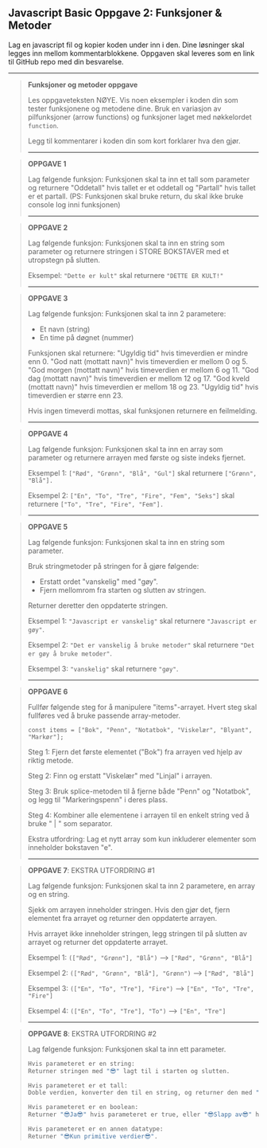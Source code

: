 ## Javascript Basic Oppgave 2: Funksjoner & Metoder

Lag en javascript fil og kopier koden under inn i den. Dine løsninger skal legges inn mellom kommentarblokkene. Oppgaven skal leveres som en link til GitHub repo med din besvarelse.

---

> **Funksjoner og metoder oppgave**
>
> Les oppgaveteksten NØYE. Vis noen eksempler i koden din som tester
funksjonene og metodene dine. Bruk en variasjon av pilfunksjoner (arrow functions)
og funksjoner laget med nøkkelordet `function`.
>
> Legg til kommentarer i koden din som kort forklarer hva den gjør.
>
> ---

> **OPPGAVE 1**
> 
> Lag følgende funksjon: Funksjonen skal ta inn et tall som parameter og returnere
"Oddetall" hvis tallet er et oddetall og "Partall" hvis tallet er et partall.
(PS: Funksjonen skal bruke return, du skal ikke bruke console log inni
funksjonen)
>
> ---

> **OPPGAVE 2**
>
> Lag følgende funksjon: Funksjonen skal ta inn en string som parameter og returnere stringen
i STORE BOKSTAVER med et utropstegn på slutten.
>
> Eksempel: `"Dette er kult"` skal returnere `"DETTE ER KULT!"`
>
> ---

> **OPPGAVE 3**
>
> Lag følgende funksjon: Funksjonen skal ta inn 2 parametere:
> - Et navn (string)
> - En time på døgnet (nummer)
>   
> Funksjonen skal returnere:
> "Ugyldig tid" hvis timeverdien er mindre enn 0.
> "God natt (mottatt navn)" hvis timeverdien er mellom 0 og 5.
> "God morgen (mottatt navn)" hvis timeverdien er mellom 6 og 11.
> "God dag (mottatt navn)" hvis timeverdien er mellom 12 og 17.
> "God kveld (mottatt navn)" hvis timeverdien er mellom 18 og 23.
> "Ugyldig tid" hvis timeverdien er større enn 23.
>
> Hvis ingen timeverdi mottas, skal funksjonen returnere en feilmelding.
>
> ---

> **OPPGAVE 4**
> 
> Lag følgende funksjon: Funksjonen skal ta inn en array som parameter og returnere arrayen
med første og siste indeks fjernet.
>
> Eksempel 1: `["Rød", "Grønn", "Blå", "Gul"]` skal returnere `["Grønn", "Blå"].`
>
> Eksempel 2: `["En", "To", "Tre", "Fire", "Fem", "Seks"]` skal returnere
`["To", "Tre", "Fire", "Fem"].`
>
> ---

> **OPPGAVE 5**
>
> Lag følgende funksjon: Funksjonen skal ta inn en string som parameter.
> 
> Bruk stringmetoder på stringen for å gjøre følgende:
> - Erstatt ordet "vanskelig" med "gøy".
> - Fjern mellomrom fra starten og slutten av stringen.
>
> Returner deretter den oppdaterte stringen.
> 
> Eksempel 1: `"Javascript er vanskelig"` skal returnere `"Javascript er gøy"`.
>
> Eksempel 2: `"Det er vanskelig å bruke metoder"` skal returnere `"Det er gøy å bruke metoder"`.
>
> Eksempel 3: `"vanskelig"` skal returnere `"gøy"`.
>
> ---

> **OPPGAVE 6**
>
> Fullfør følgende steg for å manipulere "items"-arrayet. Hvert steg skal
fullføres ved å bruke passende array-metoder.
>
> ` const items = ["Bok", "Penn", "Notatbok", "Viskelær", "Blyant", "Markør"]; `
> 
> Steg 1: Fjern det første elementet ("Bok") fra arrayen ved hjelp av riktig metode.
>
> Steg 2: Finn og erstatt "Viskelær" med "Linjal" i arrayen.
>
> Steg 3: Bruk splice-metoden til å fjerne både "Penn" og "Notatbok", og legg til "Markeringspenn" i deres plass.
>
> Steg 4: Kombiner alle elementene i arrayen til en enkelt string ved å bruke " | " som separator.
> 
> Ekstra utfordring: Lag et nytt array som kun inkluderer elementer som inneholder bokstaven "e".
>
> ---

> **OPPGAVE 7**: EKSTRA UTFORDRING #1
>
> Lag følgende funksjon: Funksjonen skal ta inn 2 parametere, en array og en string.
>
> Sjekk om arrayen inneholder stringen. Hvis den gjør det, fjern elementet
fra arrayet og returner den oppdaterte arrayen.
>
> Hvis arrayet ikke inneholder stringen, legg stringen til på slutten
av arrayet og returner det oppdaterte arrayet.
>
> Eksempel 1: `(["Rød", "Grønn"], "Blå")` --> `["Rød", "Grønn", "Blå"]`
>
> Eksempel 2: `(["Rød", "Grønn", "Blå"], "Grønn")` --> `["Rød", "Blå"]`
>
> Eksempel 3: `(["En", "To", "Tre"], "Fire")` --> `["En", "To", "Tre", "Fire"]`
>
> Eksempel 4: `(["En", "To", "Tre"], "To")` --> `["En", "Tre"]`
>
> ---

> **OPPGAVE 8**: EKSTRA UTFORDRING #2
>
> Lag følgende funksjon: Funksjonen skal ta inn ett parameter.
> 
> ``` sh
> Hvis parameteret er en string:
> Returner stringen med "😎" lagt til i starten og slutten.
> ```
> 
> ``` sh
> Hvis parameteret er et tall:
> Doble verdien, konverter den til en string, og returner den med "😎" lagt til i starten og slutten.
> ```
>
> ``` sh
> Hvis parameteret er en boolean:
> Returner "😎Ja😎" hvis parameteret er true, eller "😎Slapp av😎" hvis parameteret er false.
> ```
> 
> ``` sh
> Hvis parameteret er en annen datatype:
> Returner "😎Kun primitive verdier😎".
> ```
> 
